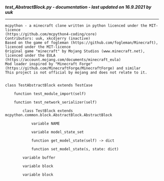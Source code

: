 ***test_AbstractBlock.py - documentation - last updated on 16.9.2021 by uuk***
___

    mcpython - a minecraft clone written in python licenced under the MIT-licence 
    (https://github.com/mcpython4-coding/core)
    Contributors: uuk, xkcdjerry (inactive)
    Based on the game of fogleman (https://github.com/fogleman/Minecraft), licenced under the MIT-licence
    Original game "minecraft" by Mojang Studios (www.minecraft.net), licenced under the EULA
    (https://account.mojang.com/documents/minecraft_eula)
    Mod loader inspired by "Minecraft Forge" (https://github.com/MinecraftForge/MinecraftForge) and similar
    This project is not official by mojang and does not relate to it.


    class TestAbstractBlock extends TestCase

        function test_module_import(self)

        function test_network_serializer(self)

            class TestBlock extends mcpython.common.block.AbstractBlock.AbstractBlock

                variable NAME

                variable model_state_set

                function get_model_state(self) -> dict

                function set_model_state(s, state: dict)

            variable buffer

            variable block

            variable block